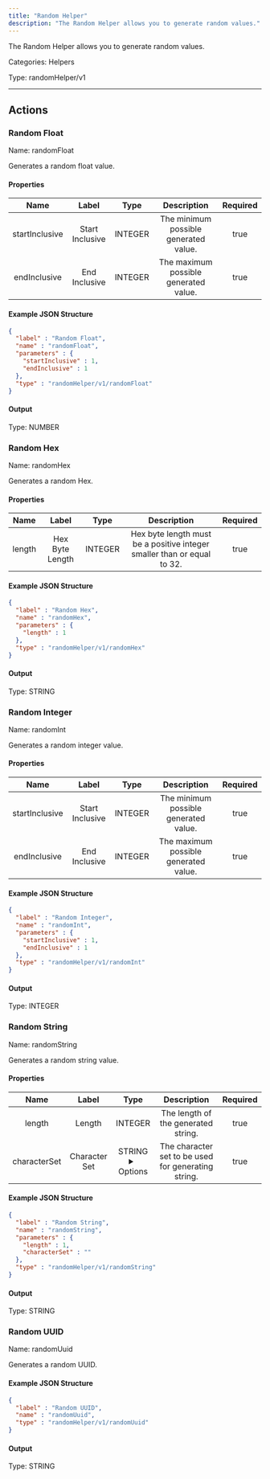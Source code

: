 ```yaml
---
title: "Random Helper"
description: "The Random Helper allows you to generate random values."
---
```


The Random Helper allows you to generate random values.


Categories: Helpers


Type: randomHelper/v1

<hr />




## Actions


### Random Float
Name: randomFloat

Generates a random float value.

#### Properties

|      Name       |      Label     |     Type     |     Description     | Required |
|:---------------:|:--------------:|:------------:|:-------------------:|:--------:|
| startInclusive | Start Inclusive | INTEGER | The minimum possible generated value. | true |
| endInclusive | End Inclusive | INTEGER | The maximum possible generated value. | true |

#### Example JSON Structure
```json
{
  "label" : "Random Float",
  "name" : "randomFloat",
  "parameters" : {
    "startInclusive" : 1,
    "endInclusive" : 1
  },
  "type" : "randomHelper/v1/randomFloat"
}
```

#### Output



Type: NUMBER








### Random Hex
Name: randomHex

Generates a random Hex.

#### Properties

|      Name       |      Label     |     Type     |     Description     | Required |
|:---------------:|:--------------:|:------------:|:-------------------:|:--------:|
| length | Hex Byte Length | INTEGER | Hex byte length must be a positive integer smaller than or equal to 32. | true |

#### Example JSON Structure
```json
{
  "label" : "Random Hex",
  "name" : "randomHex",
  "parameters" : {
    "length" : 1
  },
  "type" : "randomHelper/v1/randomHex"
}
```

#### Output



Type: STRING








### Random Integer
Name: randomInt

Generates a random integer value.

#### Properties

|      Name       |      Label     |     Type     |     Description     | Required |
|:---------------:|:--------------:|:------------:|:-------------------:|:--------:|
| startInclusive | Start Inclusive | INTEGER | The minimum possible generated value. | true |
| endInclusive | End Inclusive | INTEGER | The maximum possible generated value. | true |

#### Example JSON Structure
```json
{
  "label" : "Random Integer",
  "name" : "randomInt",
  "parameters" : {
    "startInclusive" : 1,
    "endInclusive" : 1
  },
  "type" : "randomHelper/v1/randomInt"
}
```

#### Output



Type: INTEGER








### Random String
Name: randomString

Generates a random string value.

#### Properties

|      Name       |      Label     |     Type     |     Description     | Required |
|:---------------:|:--------------:|:------------:|:-------------------:|:--------:|
| length | Length | INTEGER | The length of the generated string. | true |
| characterSet | Character Set | STRING <details> <summary> Options </summary> ABCDEFGHIJKLMNOPQRSTUVWXYZabcdefghijklmnopqrstuvwxyz0123456789, ABCDEFGHIJKLMNOPQRSTUVWXYZabcdefghijklmnopqrstuvwxyz0123456789~`!@#$%^&*()-_=+[{]}\|;:'",<.>/? </details> | The character set to be used for generating string. | true |

#### Example JSON Structure
```json
{
  "label" : "Random String",
  "name" : "randomString",
  "parameters" : {
    "length" : 1,
    "characterSet" : ""
  },
  "type" : "randomHelper/v1/randomString"
}
```

#### Output



Type: STRING








### Random UUID
Name: randomUuid

Generates a random UUID.

#### Example JSON Structure
```json
{
  "label" : "Random UUID",
  "name" : "randomUuid",
  "type" : "randomHelper/v1/randomUuid"
}
```

#### Output



Type: STRING










